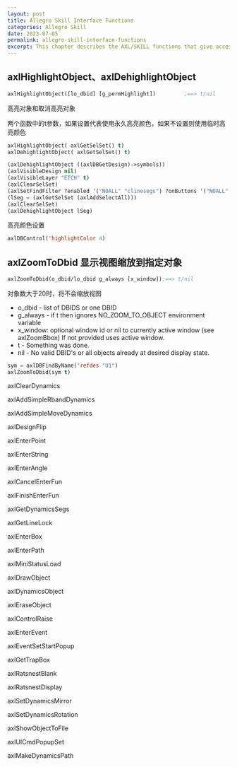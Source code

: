 ```yaml
---
layout: post
title: Allegro Skill Interface Functions
categories: Allegro Skill
date: 2023-07-05
permalink: allegro-skill-interface-functions
excerpt: This chapter describes the AXL/SKILL functions that give access to the Allegro PCB Editor interface. These include display control, cursor setup, and soliciting user input, such as text and mouse picks.
---
```



## axlHighlightObject、axlDehighlightObject

```lisp
axlHighlightObject([lo_dbid] [g_permHighlight])         ;==> t/nil
```

高亮对象和取消高亮对象

两个函数中的t参数，如果设置代表使用永久高亮颜色，如果不设置则使用临时高亮颜色

```lisp
axlHighlightObject( axlGetSelSet() t)
axlDehighlightObject( axlGetSelSet() t)
```

```lisp
(axlDehighlightObject ((axlDBGetDesign)->symbols))
(axlVisibleDesign nil) 
(axlVisibleLayer "ETCH" t) 
(axlClearSelSet)
(axlSetFindFilter ?enabled '("NOALL" "clinesegs") ?onButtons '("NOALL" "clinesegs")) 
(lSeg = (axlGetSelSet (axlAddSelectAll))) 
(axlClearSelSet) 
(axlDehighlightObject lSeg)
```

高亮颜色设置


```lisp
axlDBControl('highlightColor 4)
```

## axlZoomToDbid 显示视图缩放到指定对象

```lisp
axlZoomToDbid(o_dbid/lo_dbid g_always [x_window]);==> t/nil
```

对象数大于20时，将不会缩放视图

* o_dbid  - list of DBIDS or one DBID
* g_always - if t then ignores NO_ZOOM_TO_OBJECT environment variable
* x_window: optional window id or nil to currently active window (see axlZoomBbox) If not provided uses active window.
* t - Something was done.
* nil - No valid DBID's or all objects already at desired display state.

```lisp
sym = axlDBFindByName('refdes "U1")
axlZoomToDbid(sym t)
```

axlClearDynamics

axlAddSimpleRbandDynamics

axlAddSimpleMoveDynamics

axlDesignFlip

axlEnterPoint

axlEnterString

axlEnterAngle

axlCancelEnterFun

axlFinishEnterFun

axlGetDynamicsSegs

axlGetLineLock

axlEnterBox

axlEnterPath

axlMiniStatusLoad

axlDrawObject

axlDynamicsObject

axlEraseObject

axlControlRaise

axlEnterEvent

axlEventSetStartPopup

axlGetTrapBox

axlRatsnestBlank

axlRatsnestDisplay

axlSetDynamicsMirror

axlSetDynamicsRotation

axlShowObjectToFile

axlUICmdPopupSet

axlMakeDynamicsPath